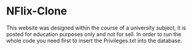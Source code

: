 # NFlix-Clone

This website was designed within the course of a university subject, it is posted for education purposes only and not for sell.
In order to run the whole code you need first to insert the Privileges.txt into the database.
